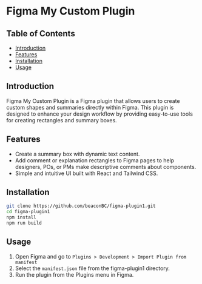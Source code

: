 # Figma My Custom Plugin

## Table of Contents

- [Introduction](#introduction)
- [Features](#features)
- [Installation](#installation)
- [Usage](#usage)

## Introduction

Figma My Custom Plugin is a Figma plugin that allows users to create custom shapes and summaries directly within Figma. This plugin is designed to enhance your design workflow by providing easy-to-use tools for creating rectangles and summary boxes.

## Features

- Create a summary box with dynamic text content.
- Add comment or explanation rectangles to Figma pages to help designers, POs, or PMs make descriptive comments about components.
- Simple and intuitive UI built with React and Tailwind CSS.

## Installation

```sh
git clone https://github.com/beaconBC/figma-plugin1.git
cd figma-plugin1
npm install
npm run build
```

## Usage

1. Open Figma and go to `Plugins > Development > Import Plugin from manifest`
2. Select the `manifest.json` file from the figma-plugin1 directory.
3. Run the plugin from the Plugins menu in Figma.
